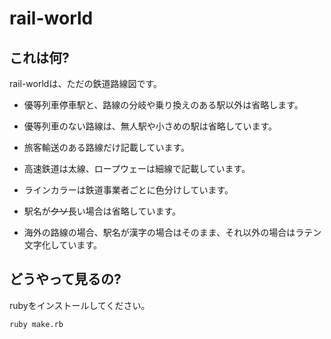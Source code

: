 # rail-world

## これは何?

rail-worldは、ただの鉄道路線図です。

- 優等列車停車駅と、路線の分岐や乗り換えのある駅以外は省略します。
- 優等列車のない路線は、無人駅や小さめの駅は省略しています。
- 旅客輸送のある路線だけ記載しています。

- 高速鉄道は太線、ロープウェーは細線で記載しています。
- ラインカラーは鉄道事業者ごとに色分けしています。
- 駅名が~~クソ~~長い場合は省略しています。
- 海外の路線の場合、駅名が漢字の場合はそのまま、それ以外の場合はラテン文字化しています。

## どうやって見るの?

rubyをインストールしてください。

```
ruby make.rb
```


